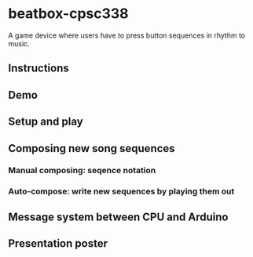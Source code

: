 # beatbox-cpsc338
A game device where users have to press button sequences in rhythm to music.  

## Instructions 

## Demo 

## Setup and play 

## Composing new song sequences 

### Manual composing: seqence notation

### Auto-compose: write new sequences by playing them out 

## Message system between CPU and Arduino 

## Presentation poster 
